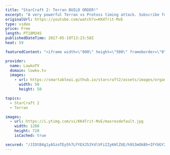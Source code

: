 ```yaml
---
title: "StarCraft 2: Terran BUILD ORDER!"
excerpt: "A very powerful Terran vs Protoss timing attack. Subscribe for more videos: http://lowko.tv/youtube More StarCraft 2 guides: https://goo.gl/Njw8ay  In this video I discuss a match that of Terran vs Protoss from aLive's point of view. He's a very powerful Terran player, who executes a very clean build"
originalUrl: https://youtube.com/watch?v=KK4Trit-MvE
type: video
price: Free
length: PT18M34S
publishedDateTime: 2017-05-19T13:23:58Z
heat: 59

featuredContent: "<iframe width=\"800\" height=\"500\" frameborder=\"0\" src=\"https://www.youtube.com/embed/KK4Trit-MvE\" allow=\"accelerometer; autoplay; encrypted-media; gyroscope; picture-in-picture\" allowfullscreen></iframe>"

provider:
  name: LowkoTV
  domain: lowko.tv
  images:
    - url: https://smartableai.github.io/starcraft2/assets/images/organizations/lowko.tv-50x50.jpg
      width: 50
      height: 50

topics:
  - StarCraft 2
  - Terran

images:
  - url: https://i.ytimg.com/vi/KK4Trit-MvE/maxresdefault.jpg
    width: 1280
    height: 720
    isCached: true

secured: "/JIOtB4g1yASzoTEy5h7LFYEXJ53YdlVFiIZyKHlZUE/h9S3mOkBh+IFYUGY2WPnB8yik53i8JL6/j81eZtmCfROGJSaxcgi1OR38F7IXX/aWJFY3ys27QCxBjGMEsQBXUUqGX9J/Y5Y8XT3n+kzl7zWFffN2Hl12ZVwOLNIwyq9QTE2b3yZT+LFwxdjCUsNLAhTjSt70wnVOYtuAXIBIv3qqprKni9Brr4+K0R6t31J0g+mQclAZILFuvZDVb3ClFx1W4xj95CZA17CHPhCGJYZqwG2XW1+ivJxdmdKxhlO5cIbg/fpu8O+3qpKwB/G+UraAshRnWp2ZfUFZi7r4aVLsSM/i+hJxmokh+rhEK93/PUbEkLRikL5te/5CmcwZiojUlQZRKc1kuuydj/15wcBH/H4PB+QAbt2aVlgOMVYFtw4IUy7nVZYcFMJA7cl;i0/7hIY97gUESS7QrV4Kog=="
---
```


